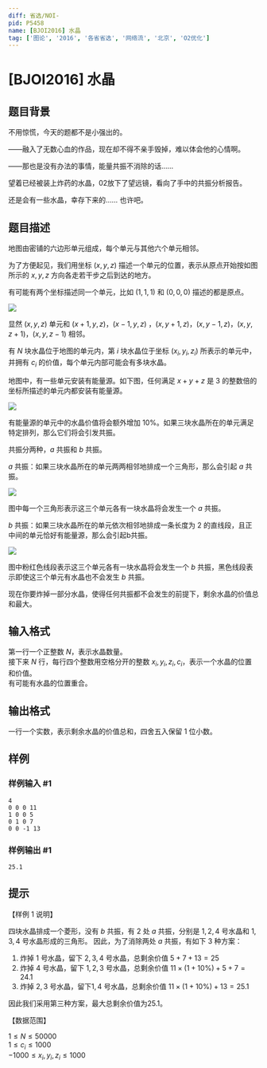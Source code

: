```yaml
---
diff: 省选/NOI-
pid: P5458
name: [BJOI2016] 水晶
tag: ['图论', '2016', '各省省选', '网络流', '北京', 'O2优化']
---
```

# [BJOI2016] 水晶
## 题目背景

不用惊慌，今天的题都不是小强出的。  

——融入了无数心血的作品，现在却不得不亲手毁掉，难以体会他的心情啊。

——那也是没有办法的事情，能量共振不消除的话…… 

望着已经被装上炸药的水晶，02放下了望远镜，看向了手中的共振分析报告。  

还是会有一些水晶，幸存下来的…… 也许吧。
## 题目描述

地图由密铺的六边形单元组成，每个单元与其他六个单元相邻。  

为了方便起见，我们用坐标 $(x,y,z)$ 描述一个单元的位置，表示从原点开始按如图所示的 $x,y,z$ 方向各走若干步之后到达的地方。  

有可能有两个坐标描述同一个单元，比如 $(1,1,1)$ 和 $(0,0,0)$ 描述的都是原点。

![](https://cdn.luogu.com.cn/upload/image_hosting/dd1hb5vv.png)

显然 $(x,y,z)$ 单元和 $(x+1,y,z)$，$(x-1,y,z)$ ，$(x,y+1,z)$，$(x,y-1,z)$，$(x,y,z+1)$，$(x,y,z-1)$ 相邻。  

有 $N$ 块水晶位于地图的单元内，第 $i$ 块水晶位于坐标 $(x_i, y_i, z_i)$ 所表示的单元中，并拥有 $c_i$ 的价值，每个单元内部可能会有多块水晶。  

地图中，有一些单元安装有能量源。如下图，任何满足 $x+y+z$ 是 $3$ 的整数倍的坐标所描述的单元内都安装有能量源。  

![](https://cdn.luogu.com.cn/upload/image_hosting/9x4o6dhs.png)

有能量源的单元中的水晶价值将会额外增加 $10\%$。如果三块水晶所在的单元满足特定排列，那么它们将会引发共振。 

共振分两种，$a$ 共振和 $b$ 共振。  

$a$ 共振：如果三块水晶所在的单元两两相邻地排成一个三角形，那么会引起 $a$ 共振。   

![](https://cdn.luogu.com.cn/upload/image_hosting/48uc3ey4.png)

图中每一个三角形表示这三个单元各有一块水晶将会发生一个 $a$ 共振。  

$b$ 共振：如果三块水晶所在的单元依次相邻地排成一条长度为 $2$ 的直线段，且正中间的单元恰好有能量源，那么会引起b共振。  

![](https://cdn.luogu.com.cn/upload/image_hosting/2b47zl09.png)

图中粉红色线段表示这三个单元各有一块水晶将会发生一个 $b$ 共振，黑色线段表示即使这三个单元有水晶也不会发生 $b$ 共振。  

现在你要炸掉一部分水晶，使得任何共振都不会发生的前提下，剩余水晶的价值总和最大。
## 输入格式

第一行一个正整数 $N$，表示水晶数量。  
接下来 $N$ 行，每行四个整数用空格分开的整数 $x_i,y_i,z_i,c_i$，表示一个水晶的位置和价值。  
有可能有水晶的位置重合。  
## 输出格式

一行一个实数，表示剩余水晶的价值总和，四舍五入保留 $1$ 位小数。
## 样例

### 样例输入 #1
```
4
0 0 0 11
1 0 0 5
0 1 0 7
0 0 -1 13
```
### 样例输出 #1
```
25.1
```
## 提示

【样例 $1$ 说明】   

四块水晶排成一个菱形，没有 $b$ 共振，有 $2$ 处 $a$ 共振，分别是 $1,2,4$ 号水晶和 $1,3,4$ 号水晶形成的三角形。 
因此，为了消除两处 $a$ 共振，有如下 $3$ 种方案：

1. 炸掉 $1$ 号水晶，留下 $2,3,4$ 号水晶，总剩余价值 $5+7+13=25$
2. 炸掉 $4$ 号水晶，留下 $1,2,3$ 号水晶，总剩余价值 $11 \times(1+10\%)+5+7=24.1$   
3. 炸掉 $2,3$ 号水晶，留下$1,4$ 号水晶，总剩余价值 $11 \times (1+10\%)+13=25.1$  

因此我们采用第三种方案，最大总剩余价值为$25.1$。    

【数据范围】  

$1\le N \le 50000$    
$1\le c_i \le 1000$   
$-1000 \le x_i,y_i,z_i \le 1000$   

